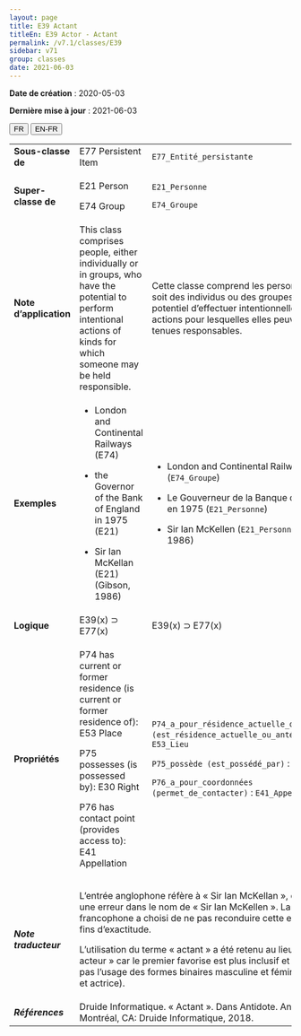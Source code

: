 ```yaml
---
layout: page
title: E39 Actant
titleEn: E39 Actor - Actant
permalink: /v7.1/classes/E39
sidebar: v71
group: classes
date: 2021-06-03
---
```


**Date de création** : 2020-05-03

**Dernière mise à jour** : 2021-06-03

<div class="lang-buttons">
  <button id="fr" class="activate">FR</button>
  <button id="en-fr">EN-FR</button>
</div>

<table>
<tbody>
<tr>
<td><strong>Sous-classe de</strong></td>
<td class="en"><span class="underline">E77</span> Persistent Item</td>
<td><code class="language-plaintext highlighter-rouge">E77_Entité_persistante</code></td>
</tr>
<tr>
<td><strong>Super-classe de</strong></td>
<td class="en"><p><span class="underline">E21</span> Person</p>
<p><span class="underline">E74</span> Group</p></td>
<td><p><code class="language-plaintext highlighter-rouge">E21_Personne</code></p>
<p><code class="language-plaintext highlighter-rouge">E74_Groupe</code></p></td>
</tr>
<tr>
<td><strong>Note d’application</strong></td>
<td class="en">This class comprises people, either individually or in groups, who have the potential to perform intentional actions of kinds for which someone may be held responsible.</td>
<td>Cette classe comprend les personnes, que ce soit des individus ou des groupes, qui ont le potentiel d’effectuer intentionnellement des actions pour lesquelles elles peuvent être tenues responsables.</td>
</tr>
<tr>
<td><strong>Exemples</strong></td>
<td class="en"><ul>
<li>
<p>London and Continental Railways (E74)</p>
</li>
<li>
<p>the Governor of the Bank of England in 1975 (E21)</p>
</li>
<li>
<p>Sir Ian McKellan (E21) (Gibson, 1986)</p>
</li>
</ul></td>
<td><ul>
<li>
<p>London and Continental Railways (<code class="language-plaintext highlighter-rouge">E74_Groupe</code>)</p>
</li>
<li>
<p>Le Gouverneur de la Banque d’Angleterre en 1975 (<code class="language-plaintext highlighter-rouge">E21_Personne</code>)</p>
</li>
<li>
<p>Sir Ian McKellen (<code class="language-plaintext highlighter-rouge">E21_Personne</code>) (Gibson, 1986)</p>
</li>
</ul></td>
</tr>
<tr>
<td><strong>Logique</strong></td>
<td class="en">E39(x) ⊃ E77(x)</td>
<td>E39(x) ⊃ E77(x)</td>
</tr>
<tr>
<td><strong>Propriétés</strong></td>
<td class="en"><p><span class="underline">P74</span> has current or former residence (is current or former residence of): <span class="underline">E53</span> Place</p>
<p><span class="underline">P75</span> possesses (is possessed by): <span class="underline">E30</span> Right</p>
<p><span class="underline">P76</span> has contact point (provides access to): <span class="underline">E41</span> Appellation</p></td>
<td><p><code class="language-plaintext highlighter-rouge">P74_a_pour_résidence_actuelle_ou_antérieure (est_résidence_actuelle_ou_antérieure_de)</code> : <code class="language-plaintext highlighter-rouge">E53_Lieu</code></p>
<p><code class="language-plaintext highlighter-rouge">P75_possède (est_possédé_par)</code> : <code class="language-plaintext highlighter-rouge">E30_Droit</code></p>
<p><code class="language-plaintext highlighter-rouge">P76_a_pour_coordonnées (permet_de_contacter)</code> : <code class="language-plaintext highlighter-rouge">E41_Appellation</code>.</p></td>
</tr>
<tr>
<td><strong><em>Note traducteur</em></strong></td>
<td colspan="2"><p>L’entrée anglophone réfère à « Sir Ian McKellan », qui comporte une erreur dans le nom de « Sir Ian McKellen ». La traduction francophone a choisi de ne pas reconduire cette erreur à des fins d’exactitude.</p>
<p>L’utilisation du terme « actant » a été retenu au lieu du terme « acteur » car le premier favorise est plus inclusif et ne nécessite pas l’usage des formes binaires masculine et féminine (acteur et actrice).</p>
</td>
</tr>
<tr>
<td><strong><em>Références</em></strong></td>
<td colspan="2">Druide Informatique. « Actant ». Dans Antidote. Antidote 10. Montréal, CA: Druide Informatique, 2018.</td>
</tr>
</tbody>
</table>

